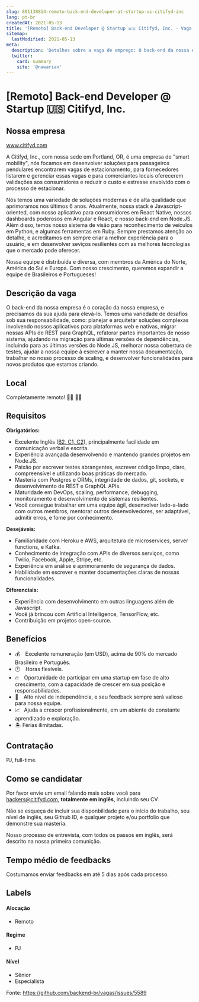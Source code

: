```yaml
---
slug: 891138814-remoto-back-end-developer-at-startup-us-citifyd-inc
lang: pt-br
createdAt: 2021-05-13
title: '[Remoto] Back-end Developer @ Startup 🇺🇸 Citifyd, Inc. - Vaga de Emprego'
sitemap:
  lastModified: 2021-05-13
meta:
  description: 'Detalhes sobre a vaga de emprego: O back-end da nossa empresa é o coração da nossa empresa, e precisamos da sua ajuda para elevá-lo. Temos uma variedade de desafios sob sua responsabilidade, como: planejar e arquitetar soluções complexas involvendo nossos aplicativos para plataformas web e nativas, migrar nossas APIs de REST para GraphQL, refatorar partes importantes de nosso sistema, ajudando na migração para últimas versões de dependências, incluindo para as últimas versões do Node.JS, melhorar nossa cobertura de testes, ajudar a nossa equipe à escrever a manter nossa documentação, trabalhar no nosso processo de scaling, e desenvolver funcionalidades para novos produtos que estamos criando.'
  twitter:
    card: summary
    site: '@nawarian'
---
```


# [Remoto] Back-end Developer @ Startup 🇺🇸 Citifyd, Inc.

## Nossa empresa

www.citifyd.com

A Citifyd, Inc., com nossa sede em Portland, OR, é uma empresa de "smart mobility", nós focamos em desenvolver soluções para passageiros pendulares encontrarem vagas de estacionamento, para fornecedores listarem e gerenciar essas vagas e para comerciantes locais oferecerem validações aos consumidores e reduzir o custo e estresse envolvido com o processo de estacionar.

Nós temos uma variedade de soluções modernas e de alta qualidade que aprimoramos nos últimos 6 anos. Atualmente, nossa stack é Javascript-oriented, com nosso aplicativo para consumidores em React Native, nossos dashboards poderosos em Angular e React, e nosso back-end em Node.JS. Além disso, temos nosso sistema de visão para reconhecimento de veículos em Python, e algumas ferramentas em Ruby. Sempre prestamos atenção ao detalhe, e acreditamos em sempre criar a melhor experiência para o usuário, e em desenvolver seviços resilientes com as melhores tecnologias que o mercado pode oferecer.

Nossa equipe é distribuída e diversa, com membros da América do Norte, América do Sul e Europa. Com nosso crescimento, queremos expandir a equipe de Brasileiros e Portugueses!

## Descrição da vaga

O back-end da nossa empresa é o coração da nossa empresa, e precisamos da sua ajuda para elevá-lo. Temos uma variedade de desafios sob sua responsabilidade, como: planejar e arquitetar soluções complexas involvendo nossos aplicativos para plataformas web e nativas, migrar nossas APIs de REST para GraphQL, refatorar partes importantes de nosso sistema, ajudando na migração para últimas versões de dependências, incluindo para as últimas versões do Node.JS, melhorar nossa cobertura de testes, ajudar a nossa equipe à escrever a manter nossa documentação, trabalhar no nosso processo de scaling, e desenvolver funcionalidades para novos produtos que estamos criando.

## Local

Completamente remoto! 👨‍💻 👩‍💻

## Requisitos

**Obrigatórios:**
- Excelente Inglês ([B2, C1, C2](https://tracktest.eu/english-levels-cefr/)), principalmente facilidade em comunicação verbal e escrita.
- Experiência avançada desenvolvendo e mantendo grandes projetos em Node.JS.
- Paixão por escrever testes abrangentes, escrever código limpo, claro, compreensível e utilizando boas práticas do mercado.
- Masteria com Postgres e ORMs, integridade de dados, git, sockets, e desenvolvimento de REST e GraphQL APIs.
- Maturidade em DevOps, scaling, performance, debugging, monitoramento e desenvolvimento de sistemas resilientes.
- Você consegue trabalhar em uma equipe ágil, desenvolver lado-a-lado com outros membros, mentorar outros desenvolvedores, ser adaptável, admitir erros, e fome por conhecimento.

**Desejáveis:**
- Familiaridade com Heroku e AWS, arquitetura de microservices, server functions, e Kafka.
- Conhecimento de integração com APIs de diversos serviços, como Twilio, Facebook, Apple, Stripe, etc.
- Experiência em análise e aprimoramento de segurança de dados.
- Habilidade em escrever e manter documentações claras de nossas funcionalidades.

**Diferenciais:**
- Experiência com desenvolvimento em outras linguagens além de Javascript.
- Você já brincou com Artificial Intelligence, TensorFlow, etc.
- Contribuição em projetos open-source.

## Benefícios

- 💰 ⠀Excelente remuneração (em USD), acima de 90% do mercado Brasileiro e Português.
- 🕐 ⠀Horas flexíveis.
- 🔥 ⠀Oportunidade de participar em uma startup em fase de alto crescimento, com a capacidade de crescer em sua posição e responsabilidades.
- 💪 ⠀Alto nível de independência, e seu feedback sempre será valioso para nossa equipe.
- 📈⠀Ajuda a crescer profissionalmente, em um abiente de constante aprendizado e exploração.
- 🏝 Férias ilimitadas.

## Contratação

PJ, full-time.

## Como se candidatar

Por favor envie um email falando mais sobre você para hackers@citifyd.com, **totalmente em inglês**, incluindo seu CV.

Não se esqueça de incluir sua disponbilidade para o início do trabalho, seu nível de inglês, seu Github ID, e qualquer projeto e/ou portfolio que demonstre sua masteria.

Nosso processo de entrevista, com todos os passos em inglês, será descrito na nossa primeira comunição.

## Tempo médio de feedbacks

Costumamos enviar feedbacks em até 5 dias após cada processo. 

## Labels

#### Alocação
- Remoto

#### Regime
- PJ

#### Nível
- Sênior
- Especialista

Fonte: https://github.com/backend-br/vagas/issues/5589